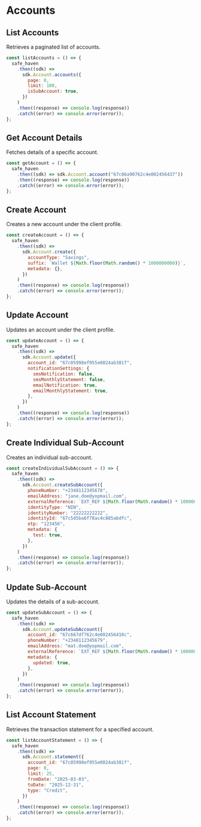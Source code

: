 # Accounts

## List Accounts

Retrieves a paginated list of accounts.

```javascript
const listAccounts = () => {
  safe_haven
    .then((sdk) =>
      sdk.Account.accounts({
        page: 0,
        limit: 100,
        isSubAccount: true,
      })
    )
    .then((response) => console.log(response))
    .catch((error) => console.error(error));
};
```

## Get Account Details

Fetches details of a specific account.

```javascript
const getAccount = () => {
  safe_haven
    .then((sdk) => sdk.Account.account("67c66a90762c4e002456437"))
    .then((response) => console.log(response))
    .catch((error) => console.error(error));
};
```

## Create Account

Creates a new account under the client profile.

```javascript
const createAccount = () => {
  safe_haven
    .then((sdk) =>
      sdk.Account.create({
        accountType: "Savings",
        suffix: `Wallet ${Math.floor(Math.random() * 1000000000)}`,
        metadata: {},
      })
    )
    .then((response) => console.log(response))
    .catch((error) => console.error(error));
};
```

## Update Account

Updates an account under the client profile.

```javascript
const updateAccount = () => {
  safe_haven
    .then((sdk) =>
      sdk.Account.update({
        account_id: "67c05998ef955e0024ab381f",
        notificationSettings: {
          smsNotification: false,
          smsMonthlyStatement: false,
          emailNotification: true,
          emailMonthlyStatement: true,
        },
      })
    )
    .then((response) => console.log(response))
    .catch((error) => console.error(error));
};
```

## Create Individual Sub-Account

Creates an individual sub-account.

```javascript
const createIndividualSubAccount = () => {
  safe_haven
    .then((sdk) =>
      sdk.Account.createSubAccount({
        phoneNumber: "+2348112345678",
        emailAddress: "jane.doe@yopmail.com",
        externalReference: `EXT_REF ${Math.floor(Math.random() * 1000000000)}`,
        identityType: "NIN",
        identityNumber: "22222222222",
        identityId: "67c5d5ba6f78ac4c885abdfc",
        otp: "123456",
        metadata: {
          test: true,
        },
      })
    )
    .then((response) => console.log(response))
    .catch((error) => console.error(error));
};
```

## Update Sub-Account

Updates the details of a sub-account.

```javascript
const updateSubAccount = () => {
  safe_haven
    .then((sdk) =>
      sdk.Account.updateSubAccount({
        account_id: "67c667df762c4e002456410c",
        phoneNumber: "+2348112345679",
        emailAddress: "mat.doe@yopmail.com",
        externalReference: `EXT_REF ${Math.floor(Math.random() * 1000000000)}`,
        metadata: {
          updated: true,
        },
      })
    )
    .then((response) => console.log(response))
    .catch((error) => console.error(error));
};
```

## List Account Statement

Retrieves the transaction statement for a specified account.

```javascript
const listAccountStatement = () => {
  safe_haven
    .then((sdk) =>
      sdk.Account.statement({
        account_id: "67c05998ef955e0024ab381f",
        page: 0,
        limit: 25,
        fromDate: "2025-03-03",
        toDate: "2025-12-31",
        type: "Credit",
      })
    )
    .then((response) => console.log(response))
    .catch((error) => console.error(error));
};
```
